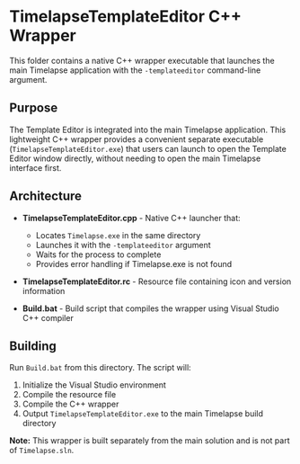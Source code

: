# TimelapseTemplateEditor C++ Wrapper

This folder contains a native C++ wrapper executable that launches the main Timelapse application with the `-templateeditor` command-line argument.

## Purpose

The Template Editor is  integrated into the main Timelapse application. This lightweight C++ wrapper provides a convenient separate executable (`TimelapseTemplateEditor.exe`) that users can launch to open the Template Editor window directly, without needing to open the main Timelapse interface first.

## Architecture

- **TimelapseTemplateEditor.cpp** - Native C++ launcher that:
  - Locates `Timelapse.exe` in the same directory
  - Launches it with the `-templateeditor` argument
  - Waits for the process to complete
  - Provides error handling if Timelapse.exe is not found

- **TimelapseTemplateEditor.rc** - Resource file containing icon and version information

- **Build.bat** - Build script that compiles the wrapper using Visual Studio C++ compiler

## Building

Run `Build.bat` from this directory. The script will:
1. Initialize the Visual Studio environment
2. Compile the resource file
3. Compile the C++ wrapper
4. Output `TimelapseTemplateEditor.exe` to the main Timelapse build directory

**Note:** This wrapper is built separately from the main solution and is not part of `Timelapse.sln`.

